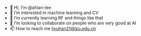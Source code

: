 - 👋 Hi, I’m @ahian-lee
- 👀 I’m interested in machine learning and CV
- 🌱 I’m currently learning RF and things like that
- 💞️ I’m looking to collaborate on people who are very good at AI
- 📫 How to reach me liyuhan21@lzu.edu.cn

<!---
ahian-lee/ahian-lee is a ✨ special ✨ repository because its `README.md` (this file) appears on your GitHub profile.
You can click the Preview link to take a look at your changes.
--->
